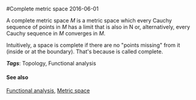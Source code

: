 
#Complete metric space
2016-06-01

A complete metric space $M$ is a metric space which every Cauchy sequence of points in $M$ has a limit that is also in N or, alternatively, every Cauchy sequence in $M$ converges in $M$.

Intuitively, a space is complete if there are no "points missing" from it (inside or at the boundary). That's because is called complete.

***Tags***: Topology, Functional analysis

#### See also
[Functional analysis](/functional_analysis), [Metric space](/metric_space)

